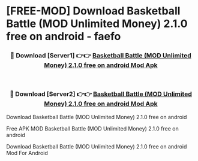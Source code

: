 # [FREE-MOD] Download Basketball Battle (MOD Unlimited Money) 2.1.0 free on android - faefo


<div align="center">
<h3>🔴 Download [Server1] 👉👉 <a href="https://apk-comot.site?title=Basketball_Battle_(MOD_Unlimited_Money)_2.1.0_free_on_android">Basketball Battle (MOD Unlimited Money) 2.1.0 free on android Mod Apk</a></h3><br>

<h3>🔴 Download [Server2] 👉👉 <a href="https://apk-comot.site?title=Basketball_Battle_(MOD_Unlimited_Money)_2.1.0_free_on_android">Basketball Battle (MOD Unlimited Money) 2.1.0 free on android Mod Apk</a></h3>
</div>



Download Basketball Battle (MOD Unlimited Money) 2.1.0 free on android 

Free APK MOD Basketball Battle (MOD Unlimited Money) 2.1.0 free on android 

Download Basketball Battle (MOD Unlimited Money) 2.1.0 free on android Mod For Android
